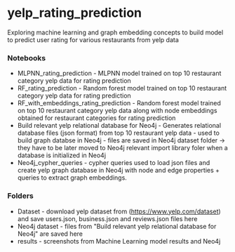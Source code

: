 # yelp_rating_prediction
 Exploring machine learning and graph embedding concepts to build model to predict user rating for various restaurants from yelp data
 
 ### Notebooks
 - MLPNN_rating_prediction -  MLPNN model trained on top 10 restaurant category yelp data for rating prediction
 - RF_rating_prediction -  Random forest model trained on top 10 restaurant category yelp data for rating prediction
 - RF_with_embeddings_rating_prediction -  Random forest model trained on top 10 restaurant category yelp data along with node embeddings obtained for restaurant categories for rating prediction
 - Build relevant yelp relational database for Neo4j -  Generates relational database files (json format) from top 10 restaurant yelp data - used to build graph databse in Neo4j - files are saved in Neo4j dataset folder -> they have to be later moved to Neo4j relevant import library foler when a database is initialized in Neo4j
 - Neo4j_cypher_queries - cypher queries used to load json files and create yelp graph database in Neo4j with node and edge properties + queries to extract graph embeddings.

### Folders
- Dataset - download yelp dataset from (https://www.yelp.com/dataset) and save users.json, business.json and reviews.json files here
- Neo4j dataset - files from "Build relevant yelp relational database for Neo4j" are saved here
- results - screenshots from Machine Learning model results and Neo4j

